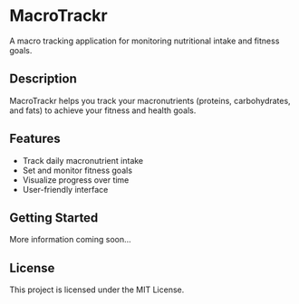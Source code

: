 # MacroTrackr

A macro tracking application for monitoring nutritional intake and fitness goals.

## Description

MacroTrackr helps you track your macronutrients (proteins, carbohydrates, and fats) to achieve your fitness and health goals.

## Features

- Track daily macronutrient intake
- Set and monitor fitness goals
- Visualize progress over time
- User-friendly interface

## Getting Started

More information coming soon...

## License

This project is licensed under the MIT License.
